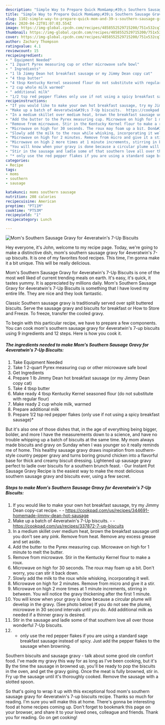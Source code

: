 ```yaml
---
description: "Simple Way to Prepare Quick Mom&amp;#39;s Southern Sausage Gravy for 4everatwin&amp;#39;s 7-Up Biscuits"
title: "Simple Way to Prepare Quick Mom&amp;#39;s Southern Sausage Gravy for 4everatwin&amp;#39;s 7-Up Biscuits"
slug: 1102-simple-way-to-prepare-quick-mom-and-39-s-southern-sausage-gravy-for-4everatwin-and-39-s-7-up-biscuits
date: 2020-04-22T01:07:03.554Z
image: https://img-global.cpcdn.com/recipes/4858552529715200/751x532cq70/moms-southern-sausage-gravy-for-4everatwins-7-up-biscuits-recipe-main-photo.jpg
thumbnail: https://img-global.cpcdn.com/recipes/4858552529715200/751x532cq70/moms-southern-sausage-gravy-for-4everatwins-7-up-biscuits-recipe-main-photo.jpg
cover: https://img-global.cpcdn.com/recipes/4858552529715200/751x532cq70/moms-southern-sausage-gravy-for-4everatwins-7-up-biscuits-recipe-main-photo.jpg
author: Zachary Thompson
ratingvalue: 4.1
reviewcount: 15
recipeingredient:
- " Equipment Needed"
- "1 2quart Pyrex measuring cup or other microwave safe bowl"
- " Ingredients"
- "1 lb Jimmy Dean hot breakfast sausage or my Jimmy Dean copy cat"
- "4 tbsp butter"
- "4 tbsp Kentucky Kernel seasoned flour do not substitute with regular flour"
- "2 cup whole milk warmed"
- " additional milk"
- "1/2 tsp red pepper flakes only use if not using a spicy breakfast sausage"
recipeinstructions:
- "If you would like to make your own hot breakfast sausage, try my Jimmy Dean copy-cat recipe.  https://cookpad.com/us/recipes/344691-homemade-jimmy-dean-hot-sausage"
- "Make up a batch of 4everatwin&#39;s 7-Up biscuits.  https://cookpad.com/us/recipes/337872-7-up-biscuits"
- "In a medium skillet over medium heat, brown the breakfast sausage until you don&#39;t see any pink. Remove from heat. Remove any excess grease and set aside."
- "Add the butter to the Pyrex measuring cup. Microwave on high for 1 minute to melt the butter."
- "Remove from microwave. Stir in the Kentucky Kernel flour to make a roux."
- "Microwave on high for 30 seconds. The roux may foam up a bit. Don&#39;t worry, you can stir it back down."
- "Slowly add the milk to the roux while whisking, incorporating it well."
- "Microwave on high for 2 minutes. Remove from micro and give it a stir."
- "Microwave on high 2 more times at 1 minute increments, stirring in between. You will notice the gravy thickening after the first 1 minute."
- "You will know when your gravy is done because a circular plume will develop in the gravy. (See photo below) If you do not see the plume, microwave in 30 second intervals until you do. Add additional milk as needed if a thinner gravy is desired."
- "Stir in the sausage and ladle some of that southern love all over those wonderful 7-Up biscuits."
- "* only use the red pepper flakes if you are using a standard sage breakfast sausage instead of spicy. Just add the pepper flakes to the sausage when browning."
categories:
- Recipe
tags:
- moms
- southern
- sausage

katakunci: moms southern sausage 
nutrition: 208 calories
recipecuisine: American
preptime: "PT11M"
cooktime: "PT53M"
recipeyield: "1"
recipecategory: Lunch

---
```



![Mom&#39;s Southern Sausage Gravy for 4everatwin&#39;s 7-Up Biscuits](https://img-global.cpcdn.com/recipes/4858552529715200/751x532cq70/moms-southern-sausage-gravy-for-4everatwins-7-up-biscuits-recipe-main-photo.jpg)

Hey everyone, it's John, welcome to my recipe page. Today, we're going to make a distinctive dish, mom&#39;s southern sausage gravy for 4everatwin&#39;s 7-up biscuits. It is one of my favorites food recipes. This time, I'm gonna make it a bit unique. This will be really delicious.

Mom&#39;s Southern Sausage Gravy for 4everatwin&#39;s 7-Up Biscuits is one of the most well liked of current trending meals on earth. It's easy, it's quick, it tastes yummy. It is appreciated by millions daily. Mom&#39;s Southern Sausage Gravy for 4everatwin&#39;s 7-Up Biscuits is something that I have loved my entire life. They are nice and they look fantastic.

Classic Southern sausage gravy is traditionally served over split buttered biscuits. Serve the sausage gravy and biscuits for breakfast or How to Store and Freeze. To freeze, transfer the cooled gravy.


To begin with this particular recipe, we have to prepare a few components. You can cook mom&#39;s southern sausage gravy for 4everatwin&#39;s 7-up biscuits using 9 ingredients and 12 steps. Here is how you cook it.

<!--inarticleads1-->

##### The ingredients needed to make Mom&#39;s Southern Sausage Gravy for 4everatwin&#39;s 7-Up Biscuits:

1. Take  Equipment Needed
1. Take 1 2-quart Pyrex measuring cup or other microwave safe bowl
1. Get  Ingredients
1. Prepare 1 lb Jimmy Dean hot breakfast sausage (or my Jimmy Dean copy cat)
1. Take 4 tbsp butter
1. Make ready 4 tbsp Kentucky Kernel seasoned flour (do not substitute with regular flour)
1. Make ready 2 cup whole milk, warmed
1. Prepare  additional milk
1. Prepare 1/2 tsp red pepper flakes (only use if not using a spicy breakfast sausage)*


But it&#39;s also one of those dishes that, in the age of everything being bigger, bolder, and more I have the measurements down to a science, and have no trouble whipping up a batch of biscuits at the same time. My mom always made biscuits and gravy on Sunday when I was younger so it really reminds me of home. This healthy sausage gravy draws inspiration from southern-style country pepper gravy and turns boring ground chicken into a flavorful base for thick and creamy biscuit dressing. Lightened up sausage gravy perfect to ladle over biscuits for a southern brunch feast. · Our Instant Pot Sausage Gravy Recipe is the easiest way to make the most delicious southern sausage gravy and biscuits ever, using a few secret. 

<!--inarticleads2-->

##### Steps to make Mom&#39;s Southern Sausage Gravy for 4everatwin&#39;s 7-Up Biscuits:

1. If you would like to make your own hot breakfast sausage, try my Jimmy Dean copy-cat recipe. -  - https://cookpad.com/us/recipes/344691-homemade-jimmy-dean-hot-sausage
1. Make up a batch of 4everatwin&#39;s 7-Up biscuits. -  - https://cookpad.com/us/recipes/337872-7-up-biscuits
1. In a medium skillet over medium heat, brown the breakfast sausage until you don&#39;t see any pink. Remove from heat. Remove any excess grease and set aside.
1. Add the butter to the Pyrex measuring cup. Microwave on high for 1 minute to melt the butter.
1. Remove from microwave. Stir in the Kentucky Kernel flour to make a roux.
1. Microwave on high for 30 seconds. The roux may foam up a bit. Don&#39;t worry, you can stir it back down.
1. Slowly add the milk to the roux while whisking, incorporating it well.
1. Microwave on high for 2 minutes. Remove from micro and give it a stir.
1. Microwave on high 2 more times at 1 minute increments, stirring in between. You will notice the gravy thickening after the first 1 minute.
1. You will know when your gravy is done because a circular plume will develop in the gravy. (See photo below) If you do not see the plume, microwave in 30 second intervals until you do. Add additional milk as needed if a thinner gravy is desired.
1. Stir in the sausage and ladle some of that southern love all over those wonderful 7-Up biscuits.
1. * only use the red pepper flakes if you are using a standard sage breakfast sausage instead of spicy. Just add the pepper flakes to the sausage when browning.


Southern biscuits and sausage gravy - talk about some good ole comfort food. I&#39;ve made my gravy this way for as long as I&#39;ve been cooking, but it&#39;s By the time the sausage in browned up, you&#39;ll be ready to pop the biscuits in the oven, and get the gravy going. Once the meat is fully browned, stir in. Fry up the sausage until it&#39;s thoroughly cooked. Remove the sausage with a slotted spoon. 

So that's going to wrap it up with this exceptional food mom&#39;s southern sausage gravy for 4everatwin&#39;s 7-up biscuits recipe. Thanks so much for reading. I'm sure you will make this at home. There's gonna be interesting food at home recipes coming up. Don't forget to bookmark this page on your browser, and share it to your loved ones, colleague and friends. Thank you for reading. Go on get cooking!
